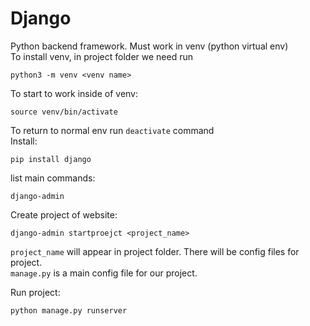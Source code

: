 # Django
Python backend framework. Must work in venv (python virtual env)  
To install venv, in project folder we need run 
```
python3 -m venv <venv name>
```
To start to work inside of venv:
```
source venv/bin/activate
```
To return to normal env run `deactivate` command  
Install:
```
pip install django
```

list main commands:
```
django-admin
```
Create project of website:
```
django-admin startproejct <project_name>
```
`project_name` will appear in project folder. There will be config files for project.  
`manage.py` is a main config file for our project.  

Run project:
```
python manage.py runserver
```